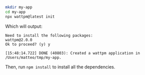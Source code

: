 ```bash
mkdir my-app
cd my-app
npx wattpm@latest init
```

Which will output:

```
Need to install the following packages:
wattpm@2.0.0
Ok to proceed? (y) y

[15:48:14.722] DONE (40803): Created a wattpm application in /Users/matteo/tmp/my-app.
```

Then, run `npm install` to install all the dependencies.